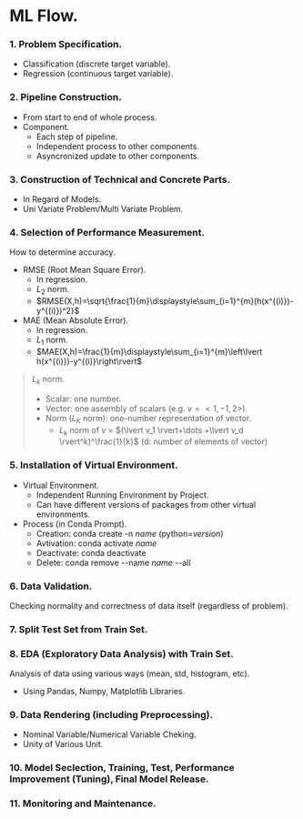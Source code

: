 # ML Flow.
### 1. Problem Specification.
- Classification (discrete target variable).
- Regression (continuous target variable).
### 2. Pipeline Construction.
- From start to end of whole process.
- Component.
  - Each step of pipeline.
  - Independent process to other components.
  - Asyncronized update to other components.
### 3. Construction of Technical and Concrete Parts.
- In Regard of Models.
- Uni Variate Problem/Multi Variate Problem.
### 4. Selection of Performance Measurement.
How to determine accuracy.
- RMSE (Root Mean Square Error).
  - In regression.
  - $L_2$ norm.
  - $RMSE(X,h)=\sqrt{\frac{1}{m}\displaystyle\sum_{i=1}^{m}(h(x^{(i)})-y^{(i)})^2}$
- MAE (Mean Absolute Error).
  - In regression.
  - $L_1$ norm.
  - $MAE(X,h)=\frac{1}{m}\displaystyle\sum_{i=1}^{m}\left\lvert h(x^{(i)})-y^{(i)}\right\rvert$
 > $L_k$ norm.
 > - Scalar: one number.
 > - Vector: one assembly of scalars (e.g. $v = <1, -1, 2>$).
 > - Norm $(L_K$ norm): one-number representation of vector.
 >    - $L_k$ norm of $v$ = $(\lvert v_1 \rvert+\dots +\lvert v_d \rvert^k)^\frac{1}{k}$ (d: number of elements of vector)
### 5. Installation of Virtual Environment.
- Virtual Environment.
  - Independent Running Environment by Project.
  - Can have different versions of packages from other virtual environments.
- Process (in Conda Prompt).
  - Creation: conda create -n *name* (python=*version*)
  - Avtivation: conda activate *name*
  - Deactivate: conda deactivate
  - Delete: conda remove --name *name* --all 
### 6. Data Validation.
Checking normality and correctness of data itself (regardless of problem).
### 7. Split Test Set from Train Set.
### 8. EDA (Exploratory Data Analysis) with Train Set.
Analysis of data using various ways (mean, std, histogram, etc).
- Using Pandas, Numpy, Matplotlib Libraries.
### 9. Data Rendering (including Preprocessing).
- Nominal Variable/Numerical Variable Cheking.
- Unity of Various Unit.
### 10. Model Seclection, Training, Test, Performance Improvement (Tuning), Final Model Release.
### 11. Monitoring and Maintenance.
